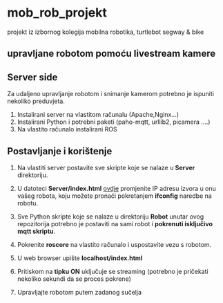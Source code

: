 # mob_rob_projekt
projekt iz izbornog kolegija mobilna robotika, turtlebot segway &amp; bike

## upravljane robotom pomoću livestream kamere


## Server side

Za udaljeno upravljanje robotom i snimanje kamerom potrebno je ispuniti nekoliko preduvjeta.

1. Instalirani server na vlastitom računalu (Apache,Nginx...)
2. Instalirani Python i  potrebni paketi (paho-mqtt, urllib2, picamera ....)
3. Na vlastito računalo instalirani ROS

## Postavljanje i korištenje


1. Na vlastiti server postavite sve skripte koje se nalaze u **Server** direktoriju.
2. U datoteci **Server/index.html** [ovdje](https://github.com/Tnegulic/mob_rob_projekt/blob/d31d4b147c177be9289adc4c5960097e644e68d6/Server/index.html#L105) promjenite IP adresu izvora u onu vašeg robota, koju možete pronaći pokretanjem **ifconfig** naredbe na robotu.
3. Sve Python skripte koje se nalaze u direktoriju **Robot** unutar ovog repozitorija potrebno je postaviti na sami robot i **pokrenuti isključivo mqtt skriptu**.

4. Pokrenite **roscore** na vlastito računalo i uspostavite vezu s robotom.
5. U web browser upište **localhost/index.html**
6. Pritiskom na **tipku ON** uključuje se streaming (potrebno je pričekati nekoliko sekundi da se proces pokrene)
7. Upravljajte robotom putem zadanog sučelja
